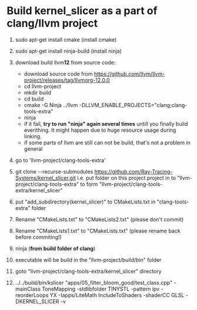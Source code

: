 # Build kernel_slicer as a part of clang/llvm project

1) sudo apt-get install cmake (install cmake)
2) sudo apt-get install ninja-build (install ninja)
3) download build llvm**12** from source code:
   
   * download source code from https://github.com/llvm/llvm-project/releases/tag/llvmorg-12.0.0
   * cd llvm-project 
   * mkdir build 
   * cd build
   * cmake -G Ninja ../llvm -DLLVM_ENABLE_PROJECTS="clang;clang-tools-extra" 
   * ninja 
   * if it fail, **try to run "ninja" again several times** untill you finally build everithing. It might happen due to huge resource usage during linking.
   * if some parts of llvm are still can not be build, that's not a problem in general

4) go to 'llvm-project/clang-tools-extra'

5) git clone --recurse-submodules https://github.com/Ray-Tracing-Systems/kernel_slicer.git
   i.e. put folder on this project project in to "llvm-project/clang-tools-extra" to form "llvm-project/clang-tools-extra/kernel_slicer"
   
6) put "add_subdirectory(kernel_slicer)" to CMakeLists.txt in "clang-tools-extra" folder
7) Rename "CMakeLists.txt" to "CMakeLists2.txt" (please don't commit)
8) Rename "CMakeLists1.txt" to "CMakeLists.txt" (please rename back before commiting!)
9) ninja (**from build folder of clang**)
10) executable will be build in the "llvm-project/build/bin" folder
11) goto "llvm-project/clang-tools-extra/kernel_slicer" directory
12) ../../build/bin/kslicer "apps/05_filter_bloom_good/test_class.cpp" -mainClass ToneMapping -stdlibfolder TINYSTL -pattern ipv -reorderLoops YX -Iapps/LiteMath IncludeToShaders -shaderCC GLSL -DKERNEL_SLICER -v

 
